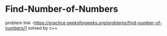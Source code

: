 # Find-Number-of-Numbers
problem link -https://practice.geeksforgeeks.org/problems/find-number-of-numbers/1 solved by c++
